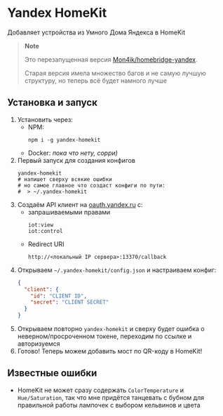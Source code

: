 # Yandex HomeKit
Добавляет устройства из Умного Дома Яндекса в HomeKit

> **Note**
> 
> Это перезапущенная версия [Mon4ik/homebridge-yandex](https://github.com/Mon4ik/homebridge-yandex).
>
> Старая версия имела множество багов и не самую лучшую структуру, но теперь всё будет намного лучше
 
## Установка и запуск
1. Установить через:
   - NPM:
     ```shell
     npm i -g yandex-homekit
     ```
   - Docker:
     _пока что нету, сорри)_
2. Первый запуск для создания конфигов
   ```shell
   yandex-homekit
   # напишет сверху всякие ошибки
   # но самое главное что создаст конфиги по пути:
   #  > ~/.yandex-homekit
   ```
3. Создаём API клиент на [oauth.yandex.ru](https://oauth.yandex.ru) c:
   - запрашиваемыми правами
     ```text
     iot:view
     iot:control
     ```
   - Redirect URI
     ```text
     http://<локальный IP сервера>:13370/callback
     ```
4. Открываем `~/.yandex-homekit/config.json` и настраиваем конфиг:
   ```json
   {
     "client": {
       "id": "CLIENT ID",
       "secret": "CLIENT SECRET"
     }
   }
5. Открываем повторно `yandex-homekit` и сверху будет ошибка о неверном/просроченном токене, переходим по ссылке и авторизуемся
6. Готово! Теперь можем добавить мост по QR-коду в HomeKit!

## Известные ошибки
- HomeKit не может сразу содержать `ColorTemperature` и `Hue/Saturation`, так что мне придётся танцевать с бубном для правильной работы лампочек с выбором кельвинов и цвета

[//]: # (## Поддержка)
[//]: # (Я в одиночку не смогу поддерживать всё и вся, так что вы можете скидывать в Issues форматы реальных умений &#40;см. [CONTRIBUTION.md]&#40;&#41;&#41;)